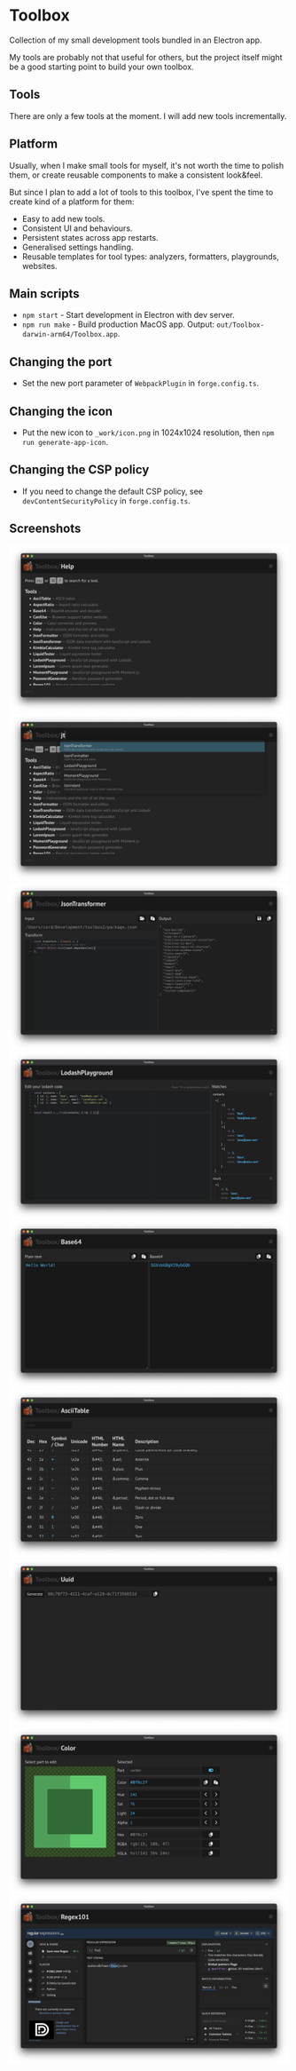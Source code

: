 # Toolbox

Collection of my small development tools bundled in an Electron app.

My tools are probably not that useful for others, but the project itself might be a good starting point to build your own toolbox.

## Tools

There are only a few tools at the moment. I will add new tools incrementally.

## Platform

Usually, when I make small tools for myself, it's not worth the time to polish them, or create reusable components to make a consistent look&feel.

But since I plan to add a lot of tools to this toolbox, I've spent the time to create kind of a platform for them:

- Easy to add new tools.
- Consistent UI and behaviours.
- Persistent states across app restarts.
- Generalised settings handling.
- Reusable templates for tool types: analyzers, formatters, playgrounds, websites.

## Main scripts

- `npm start` - Start development in Electron with dev server.
- `npm run make` - Build production MacOS app. Output: `out/Toolbox-darwin-arm64/Toolbox.app`.

## Changing the port

- Set the new port parameter of `WebpackPlugin` in `forge.config.ts`.

## Changing the icon

- Put the new icon to `_work/icon.png` in 1024x1024 resolution, then `npm run generate-app-icon`.

## Changing the CSP policy

- If you need to change the default CSP policy, see `devContentSecurityPolicy` in `forge.config.ts`.

## Screenshots

![Help](docs/screenshot-help.png)
![Search](docs/screenshot-search.png)
![Json](docs/screenshot-json.png)
![Lodash](docs/screenshot-lodash.png)
![Base64](docs/screenshot-bsase64.png)
![Ascii](docs/screenshot-ascii.png)
![Uuid](docs/screenshot-uuid.png)
![Color](docs/screenshot-color.png)
![Regex](docs/screenshot-regex.png)
